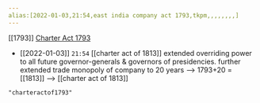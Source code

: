 ```yaml
---
alias:[2022-01-03,21:54,east india company act 1793,tkpm,,,,,,,,]
---
```

[[1793]]
[Charter Act 1793](https://byjus.com/free-ias-prep/ncert-notes-charter-act-1793/)

- [[2022-01-03]] `21:54` [[charter act of 1813]]
extended overriding power to all future governor-generals & governors of presidencies.
further extended trade monopoly of company to 20 years --> 1793+20 = [[1813]] --> [[charter act of 1813]]
```query
"charteractof1793"
```